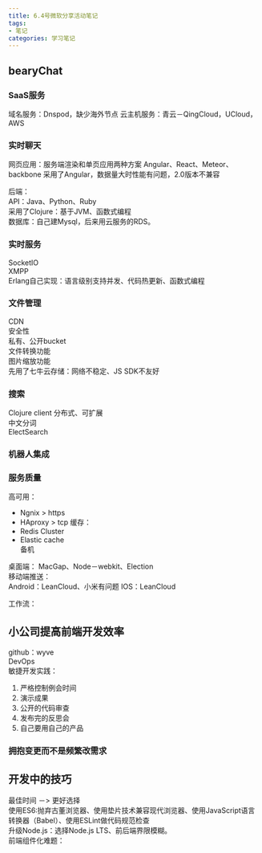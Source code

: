 ```yaml
---
title: 6.4号微软分享活动笔记
tags: 
- 笔记
categories: 学习笔记
--- 
```

## bearyChat
### SaaS服务
域名服务：Dnspod，缺少海外节点
云主机服务：青云－QingCloud，UCloud，AWS
### 实时聊天  
网页应用：服务端渲染和单页应用两种方案
Angular、React、Meteor、backbone
采用了Angular，数据量大时性能有问题，2.0版本不兼容

后端：  
API：Java、Python、Ruby  
采用了Clojure：基于JVM、函数式编程  
数据库：自己建Mysql，后来用云服务的RDS。  

### 实时服务
SocketIO  
XMPP  
Erlang自己实现：语言级别支持并发、代码热更新、函数式编程
### 文件管理  
CDN  
安全性  
私有、公开bucket  
文件转换功能  
图片缩放功能  
先用了七牛云存储：网络不稳定、JS SDK不友好  
### 搜索
Clojure client
分布式、可扩展  
中文分词  
ElectSearch  
### 机器人集成
### 服务质量
高可用：  
- Ngnix > https
- HAproxy > tcp
缓存：  
- Redis Cluster
- Elastic cache  
备机

桌面端：
MacGap、Node－webkit、Election  
移动端推送：  
Android：LeanCloud、小米有问题
IOS：LeanCloud  

工作流：

## 小公司提高前端开发效率
github：wyve  
DevOps  
敏捷开发实践：
1. 严格控制例会时间
2. 演示成果
3. 公开的代码审查
4. 发布完的反思会
5. 自己要用自己的产品  
### 拥抱变更而不是频繁改需求

## 开发中的技巧
最佳时间 －> 更好选择  
使用ES6:抛弃古董浏览器、使用垫片技术兼容现代浏览器、使用JavaScript语言转换器（Babel）、使用ESLint做代码规范检查  
升级Node.js：选择Node.js LTS、前后端界限模糊。  
前端组件化难题：


